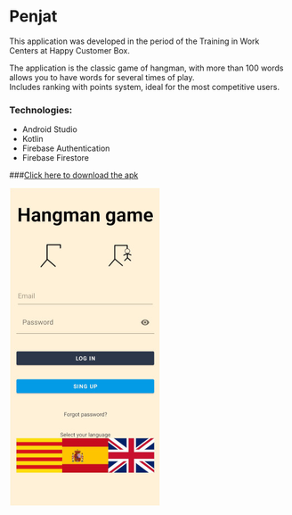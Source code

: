 # Penjat

This application was developed in the period of the Training in Work Centers at Happy Customer Box.

The application is the classic game of hangman, with more than 100 words allows you to have words for several times of play.<br>
Includes ranking with points system, ideal for the most competitive users.

### Technologies:

- Android Studio
- Kotlin
- Firebase Authentication
- Firebase Firestore

###[Click here to download the apk](https://drive.google.com/file/d/1nFK63V8lDeG_GPtGxMLnTzdSGNVLXHB_/view?usp=sharing)

![Game Screenshot](PenjatScreenshot.jpg)
